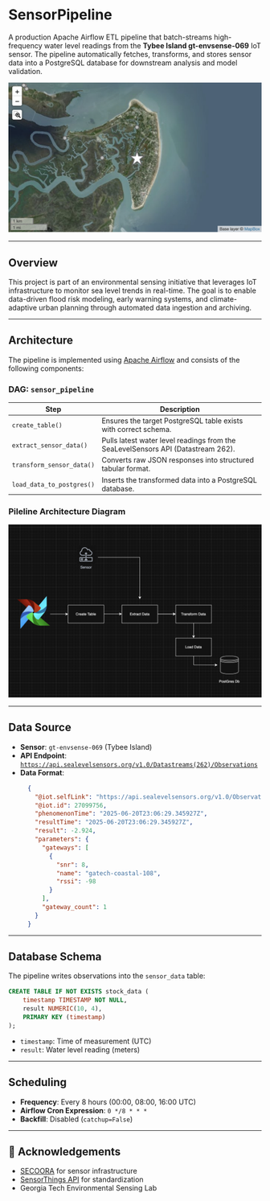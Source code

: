 # SensorPipeline

A production Apache Airflow ETL pipeline that batch-streams high-frequency water level readings from the **Tybee Island gt-envsense-069** IoT sensor. The pipeline automatically fetches, transforms, and stores sensor data into a PostgreSQL database for downstream analysis and model validation.

![Sensor Location](resources/tybee.png)

---

## Overview

This project is part of an environmental sensing initiative that leverages IoT infrastructure to monitor sea level trends in real-time. The goal is to enable data-driven flood risk modeling, early warning systems, and climate-adaptive urban planning through automated data ingestion and archiving.

---

##  Architecture

The pipeline is implemented using [Apache Airflow](https://airflow.apache.org/) and consists of the following components:

### DAG: `sensor_pipeline`

| Step | Description |
|------|-------------|
| `create_table()` | Ensures the target PostgreSQL table exists with correct schema. |
| `extract_sensor_data()` | Pulls latest water level readings from the SeaLevelSensors API (Datastream 262). |
| `transform_sensor_data()` | Converts raw JSON responses into structured tabular format. |
| `load_data_to_postgres()` | Inserts the transformed data into a PostgreSQL database. |

### Pileline Architecture Diagram 
![Architecture Diagram](resources/Architecture.png)

---

## Data Source

- **Sensor**: `gt-envsense-069` (Tybee Island)
- **API Endpoint**: [`https://api.sealevelsensors.org/v1.0/Datastreams(262)/Observations`](https://api.sealevelsensors.org/v1.0/Datastreams(262)/Observations)
- **Data Format**:
  ```json
    {
      "@iot.selfLink": "https://api.sealevelsensors.org/v1.0/Observations(27099756)",
      "@iot.id": 27099756,
      "phenomenonTime": "2025-06-20T23:06:29.345927Z",
      "resultTime": "2025-06-20T23:06:29.345927Z",
      "result": -2.924,
      "parameters": {
        "gateways": [
          {
            "snr": 8,
            "name": "gatech-coastal-108",
            "rssi": -98
          }
        ],
        "gateway_count": 1
      }
    }
  ```

---

##  Database Schema

The pipeline writes observations into the `sensor_data` table:

```sql
CREATE TABLE IF NOT EXISTS stock_data (
    timestamp TIMESTAMP NOT NULL,
    result NUMERIC(10, 4),
    PRIMARY KEY (timestamp)
);
```

- `timestamp`: Time of measurement (UTC)
- `result`: Water level reading (meters)

---

## Scheduling

- **Frequency**: Every 8 hours (00:00, 08:00, 16:00 UTC)
- **Airflow Cron Expression**: `0 */8 * * *`
- **Backfill**: Disabled (`catchup=False`)

---

## 🤝 Acknowledgements

- [SECOORA](https://secoora.org) for sensor infrastructure
- [SensorThings API](https://github.com/opengeospatial/sensorthings) for standardization
- Georgia Tech Environmental Sensing Lab
